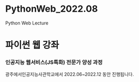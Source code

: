 # PythonWeb_2022.08
Python Web Lecture

# 파이썬 웹 강좌

### 인공지능 웹서비스(JS특화) 전문가 양성 과정
광주에서인공지능사관학교에서 2022.06~2022.12 동안 진행됩니다.
